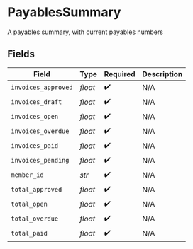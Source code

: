 # PayablesSummary

A payables summary, with current payables numbers


## Fields

| Field               | Type                | Required            | Description         |
| ------------------- | ------------------- | ------------------- | ------------------- |
| `invoices_approved` | *float*             | :heavy_check_mark:  | N/A                 |
| `invoices_draft`    | *float*             | :heavy_check_mark:  | N/A                 |
| `invoices_open`     | *float*             | :heavy_check_mark:  | N/A                 |
| `invoices_overdue`  | *float*             | :heavy_check_mark:  | N/A                 |
| `invoices_paid`     | *float*             | :heavy_check_mark:  | N/A                 |
| `invoices_pending`  | *float*             | :heavy_check_mark:  | N/A                 |
| `member_id`         | *str*               | :heavy_check_mark:  | N/A                 |
| `total_approved`    | *float*             | :heavy_check_mark:  | N/A                 |
| `total_open`        | *float*             | :heavy_check_mark:  | N/A                 |
| `total_overdue`     | *float*             | :heavy_check_mark:  | N/A                 |
| `total_paid`        | *float*             | :heavy_check_mark:  | N/A                 |